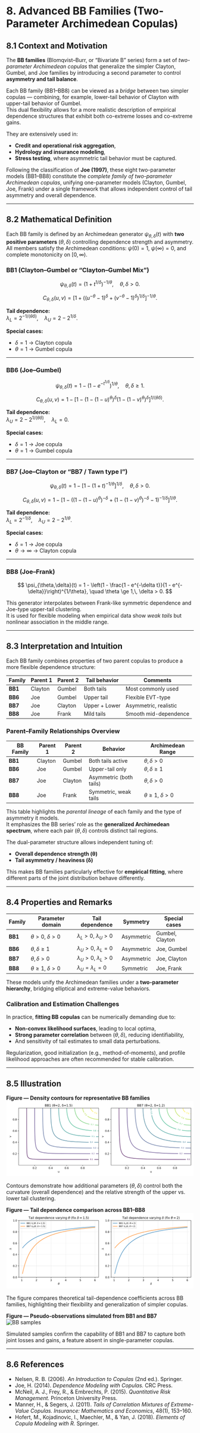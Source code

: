 # 8. Advanced BB Families (Two-Parameter Archimedean Copulas)

## 8.1 Context and Motivation
The **BB families** (Blomqvist–Burr, or “Bivariate B” series) form a set
of *two-parameter Archimedean copulas* that generalize the simpler
Clayton, Gumbel, and Joe families by introducing a second parameter to
control **asymmetry and tail balance**.

Each BB family (BB1–BB8) can be viewed as a *bridge* between two simpler
copulas — combining, for example, lower-tail behavior of Clayton with
upper-tail behavior of Gumbel.  
This dual flexibility allows for a more realistic description of
empirical dependence structures that exhibit both co-extreme losses and
co-extreme gains.

They are extensively used in:
- **Credit and operational risk aggregation**,  
- **Hydrology and insurance modeling**,  
- **Stress testing**, where asymmetric tail behavior must be captured.

<!-- Added -->
Following the classification of **Joe (1997)**, these eight two-parameter
models (BB1–BB8) constitute the *complete family of
two-parameter Archimedean copulas*, unifying one-parameter models
(Clayton, Gumbel, Joe, Frank) under a single framework that allows
independent control of tail asymmetry and overall dependence.
<!-- End Added -->

---

## 8.2 Mathematical Definition

Each BB family is defined by an Archimedean generator $\psi_{\theta,\delta}(t)$
with **two positive parameters** $(\theta, \delta)$ controlling
dependence strength and asymmetry.  
All members satisfy the Archimedean conditions:
$\psi(0)=1$, $\psi(\infty)=0$, and complete monotonicity on $[0,\infty)$$.$

### BB1 (Clayton–Gumbel or “Clayton–Gumbel Mix”)

$$
\psi_{\theta,\delta}(t)
 = \big(1 + t^{1/\delta}\big)^{-1/\theta}, \quad \theta,\delta > 0.
$$

$$
C_{\theta,\delta}(u,v)
 = \left[
     1 + \left(
       (u^{-\theta}-1)^{\delta} + (v^{-\theta}-1)^{\delta}
     \right)^{1/\delta}
   \right]^{-1/\theta}.
$$

**Tail dependence:**  
$\lambda_L = 2^{-1/(\theta\delta)}, \quad
 \lambda_U = 2 - 2^{1/\delta}.$

**Special cases:**  
- $\delta=1$ → Clayton copula  
- $\theta=1$ → Gumbel copula

---

### BB6 (Joe–Gumbel)

$$
\psi_{\theta,\delta}(t)
 = 1 - \big(1 - e^{-t^{1/\delta}}\big)^{1/\theta},
 \quad \theta,\delta \ge 1.
$$

$$
C_{\theta,\delta}(u,v)
 = 1 - \left[
     1 - \left(
       1 - (1 - u)^{\theta}
     \right)^{\delta}
       \left(
       1 - (1 - v)^{\theta}
     \right)^{\delta}
   \right]^{1/(\theta\delta)}.
$$

**Tail dependence:**  
$\lambda_U = 2 - 2^{1/(\theta\delta)}, \quad
 \lambda_L = 0.$

**Special cases:**  
- $\delta=1$ → Joe copula  
- $\theta=1$ → Gumbel copula

---

### BB7 (Joe–Clayton or “BB7 / Tawn type I”)

$$
\psi_{\theta,\delta}(t)
 = 1 - \left[1 - (1+t)^{-1/\theta}\right]^{1/\delta},
 \quad \theta,\delta > 0.
$$

$$
C_{\theta,\delta}(u,v)
 = 1 - \left[
     1 - \left(
       (1 - (1-u)^{\theta})^{-\delta} + (1 - (1-v)^{\theta})^{-\delta} - 1
     \right)^{-1/\delta}
   \right]^{1/\theta}.
$$

**Tail dependence:**  
$\lambda_L = 2^{-1/\delta}, \quad
 \lambda_U = 2 - 2^{1/\theta}.$

**Special cases:**  
- $\delta=1$ → Joe copula  
- $\theta\to\infty$ → Clayton copula

---

### BB8 (Joe–Frank)

$$
\psi_{\theta,\delta}(t)
 = 1 - \left(1 - \frac{1 - e^{-\delta t}}{1 - e^{-\delta}}\right)^{1/\theta},
 \quad \theta \ge 1,\, \delta > 0.
$$

This generator interpolates between Frank-like symmetric dependence and
Joe-type upper-tail clustering.  
It is used for flexible modeling when empirical data show *weak tails*
but nonlinear association in the middle range.

---

## 8.3 Interpretation and Intuition

Each BB family combines properties of two parent copulas to produce a
more flexible dependence structure:

| Family | Parent 1 | Parent 2 | Tail behavior | Comments |
|---------|-----------|-----------|----------------|-----------|
| **BB1** | Clayton | Gumbel | Both tails | Most commonly used |
| **BB6** | Joe | Gumbel | Upper tail | Flexible EVT-type |
| **BB7** | Joe | Clayton | Upper + Lower | Asymmetric, realistic |
| **BB8** | Joe | Frank | Mild tails | Smooth mid-dependence |

<!-- Added -->
### Parent–Family Relationships Overview

| BB Family | Parent 1 | Parent 2 | Behavior | Archimedean Range |
|------------|-----------|-----------|------------|------------------|
| **BB1** | Clayton | Gumbel | Both tails active | $\theta,\delta>0$ |
| **BB6** | Joe | Gumbel | Upper-tail only | $\theta,\delta\ge1$ |
| **BB7** | Joe | Clayton | Asymmetric (both tails) | $\theta,\delta>0$ |
| **BB8** | Joe | Frank | Symmetric, weak tails | $\theta\ge1$, $\delta>0$ |

This table highlights the *parental lineage* of each family and the type
of asymmetry it models.  
It emphasizes the BB series’ role as the **generalized Archimedean
spectrum**, where each pair $(\theta,\delta)$ controls distinct tail
regions.
<!-- End Added -->

The dual-parameter structure allows independent tuning of:
- **Overall dependence strength (θ)**  
- **Tail asymmetry / heaviness (δ)**  

This makes BB families particularly effective for **empirical fitting**,
where different parts of the joint distribution behave differently.

---

## 8.4 Properties and Remarks

| Family | Parameter domain | Tail dependence | Symmetry | Special cases |
|---------|------------------|-----------------|-----------|----------------|
| **BB1** | $\theta>0$, $\delta>0$ | $\lambda_L>0$, $\lambda_U>0$ | Asymmetric | Gumbel, Clayton |
| **BB6** | $\theta,\delta\ge1$ | $\lambda_U>0$, $\lambda_L=0$ | Asymmetric | Joe, Gumbel |
| **BB7** | $\theta,\delta>0$ | $\lambda_U>0$, $\lambda_L>0$ | Asymmetric | Joe, Clayton |
| **BB8** | $\theta\ge1$, $\delta>0$ | $\lambda_U=\lambda_L=0$ | Symmetric | Joe, Frank |

These models unify the Archimedean families under a **two-parameter
hierarchy**, bridging elliptical and extreme-value behaviors.

<!-- Added -->
### Calibration and Estimation Challenges

In practice, **fitting BB copulas** can be numerically demanding due to:
- **Non-convex likelihood surfaces**, leading to local optima,  
- **Strong parameter correlation** between $(\theta,\delta)$, reducing
  identifiability,  
- And sensitivity of tail estimates to small data perturbations.

Regularization, good initialization (e.g., method-of-moments), and
profile likelihood approaches are often recommended for stable
calibration.
<!-- End Added -->

---

## 8.5 Illustration

**Figure — Density contours for representative BB families**  
![BB family contours](../assets/figures/02_families/bb_family_contours.svg)

Contours demonstrate how additional parameters $(\theta,\delta)$ control
both the curvature (overall dependence) and the relative strength of the
upper vs. lower tail clustering.

**Figure — Tail dependence comparison across BB1–BB8**  
![BB tail comparison](../assets/figures/02_families/bb_tail_dependence_comparison.svg)

The figure compares theoretical tail-dependence coefficients across BB
families, highlighting their flexibility and generalization of simpler
copulas.

**Figure — Pseudo-observations simulated from BB1 and BB7**  
![BB samples](../assets/figures/02_families/bb_copula_samples.svg)

Simulated samples confirm the capability of BB1 and BB7 to capture both
joint losses and gains, a feature absent in single-parameter copulas.

---

## 8.6 References

- Nelsen, R. B. (2006). *An Introduction to Copulas* (2nd ed.). Springer.  
- Joe, H. (2014). *Dependence Modeling with Copulas.* CRC Press.  
- McNeil, A. J., Frey, R., & Embrechts, P. (2015).
  *Quantitative Risk Management.* Princeton University Press.  
- Manner, H., & Segers, J. (2011).
  *Tails of Correlation Mixtures of Extreme-Value Copulas.*
  *Insurance: Mathematics and Economics*, 48(1), 153–160.  
- Hofert, M., Kojadinovic, I., Maechler, M., & Yan, J. (2018).
  *Elements of Copula Modeling with R.* Springer.
